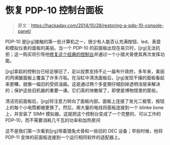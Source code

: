 # 恢复 PDP-10 控制台面板

> 原文：<https://hackaday.com/2014/10/28/restoring-a-pdp-10-console-panel/>

PDP-10 是[jrg]接触的第一批计算机之一，很少有人能否认充满按钮、led、表盘和模拟仪表的面板的美丽。当一个 PDP-10 的前面板出现在易贝时，[jrg]无法抗拒；这一购买将引导他[修复这个经典的控制台](http://retrocmp.com/stories/the-pdp-10-ki10-console-panel)并通过一个小猎犬骨使其再次发挥功能。

[jrg]拿起的控制台已经足够旧了，足以投票支持不止一届布什政府，多年来，美丽的丙烯酸面板上覆盖了许多污垢。在浴缸中清洗面板后，[jrg]发现干燥的面板看起来更糟，就像一幅旧的受损油画。这是通过两个多星期仔细刮掉透明涂层来解决的；保护这些旧机器的重要一课。它们真的快散架了，即使是博物馆里的那些。

清洁完前面板后，[jrg]将注意力转向了面板内部。面板上连接了发光二极管，按钮上的每个小电筒都被更换了。然后，用大量的电线将面板连接到一个 blinke bone 上，并安装了 SIMH 模拟器。这就把这个控制台变成了一个完整的、可以工作的 PDP-10，而不需要消耗几千瓦的功率和加热房间

这不是我们第一次看到[jrg]带着猎兔犬骨和一些旧的 DEC 设备；早些时候，他将 PDP-11 变体的前面板连接到一个运行相同软件的适配器上。